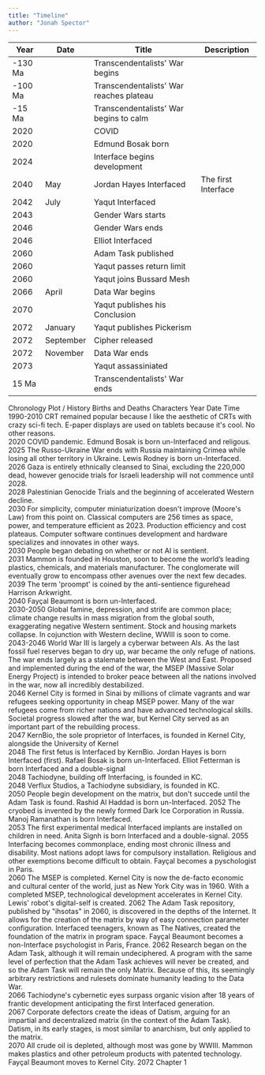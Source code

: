 ```yaml
---
title: "Timeline"
author: "Jonah Spector"
---
```


| Year       | Date      | Title                                   | Description              |
|------------|-----------|-----------------------------------------|--------------------------|
| -130 Ma    |           | Transcendentalists' War begins          |                          |
| -100 Ma    |           | Transcendentalists' War reaches plateau |                          |
| -15 Ma     |           | Transcendentalists' War begins to calm  |                          |
| 2020       |           | COVID                                   |                          |
| 2020       |           | Edmund Bosak born                       |                          |
| 2024       |           | Interface begins development            |                          |
| 2040       | May       | Jordan Hayes Interfaced                 | The first Interface      |
| 2042       | July      | Yaqut Interfaced                        |                          |
| 2043       |           | Gender Wars starts                            |                          |
| 2046       |           | Gender Wars ends                              |                          |
| 2046       |           | Elliot Interfaced                       |                          |
| 2060       |           | Adam Task published                     |                          |
| 2060       |           | Yaqut passes return limit               |                          |
| 2060       |           | Yaqut joins Bussard Mesh                |                          |
| 2066       | April     | Data War begins                         |                          |
| 2070       |           | Yaqut publishes his Conclusion          |                          |
| 2072       | January   | Yaqut publishes Pickerism               |                          |
| 2072       | September | Cipher released                         |                          |
| 2072       | November  | Data War ends                           |                          |
| 2073       |           | Yaqut assassiniated                     |                          |
| 15 Ma      |           | Transcendentalists' War ends            |                          |

Chronology			Plot / History	Births and Deaths	Characters
Year	Date	Time			
1990-2010			CRT remained popular because I like the aesthetic of CRTs with crazy sci-fi tech. E-paper displays are used on tablets because it's cool. No other reasons.		
2020			COVID pandemic.	Edmund Bosak is born un-Interfaced and religous.	
2025			The Russo-Ukraine War ends with Russia maintaining Crimea while losing all other territory in Ukraine.	Lewis Rodney is born un-Interfaced.	
2026			Gaza is entirely ethnically cleansed to Sinai, excluding the 220,000 dead, however genocide trials for Israeli leadership will not commence until 2028.		
2028			Palestinian Genocide Trials and the beginning of accelerated Western decline.		
2030			For simplicity, computer miniaturization doesn't improve (Moore's Law) from this point on. Classical computers are 256 times as space, power, and temperature efficient as 2023. Production efficiency and cost plateaus. Computer software continues development and hardware specializes and innovates in other ways.		
2030			People began debating on whether or not AI is sentient.		
2031			Mammon is founded in Houston, soon to become the world’s leading plastics, chemicals, and materials manufacturer. The conglomerate will eventually grow to encompass other avenues over the next few decades.		
2039			The term 'proompt' is coined by the anti-sentience figurehead Harrison Arkwright.		
2040				Fayçal Beaumont is born un-Interfaced.	
2030-2050			Global famine, depression, and strife are common place; climate change results in mass migration from the global south, exaggerating negative Western sentiment. Stock and housing markets collapse. In cojunction with Western decline, WWIII is soon to come.		
2043-2046			World War III is largely a cyberwar between AIs. As the last fossil fuel reserves began to dry up, war became the only refuge of nations. The war ends largely as a stalemate between the West and East. Proposed and implemented during the end of the war, the MSEP (Massive Solar Energy Project) is intended to broker peace between all the nations involved in the war, now all incredibly destabilized.		
2046			Kernel City is formed in Sinai by millions of climate vagrants and war refugees seeking opportunity in cheap MSEP power. Many of the war refugees come from richer nations and have advanced technological skills. Societal progress slowed after the war, but Kernel City served as an important part of the rebuilding process.		
2047			KernBio, the sole proprietor of Interfaces, is founded in Kernel City, alongside the University of Kernel		
2048			The first fetus is Interfaced by KernBio.	Jordan Hayes is born Interfaced (first). Rafael Bosak is born un-Interfaced. Elliot Fetterman is born Interfaced and a double-signal	
2048			Tachiodyne, building off Interfacing, is founded in KC.		
2048			Verflux Studios, a Tachiodyne subsidiary, is founded in KC.		
2050			People begin development on the matrix, but don't succede until the Adam Task is found.	Rashid Al Haddad is born un-Interfaced.	
2052			The cryobed is invented by the newly formed Dark Ice Corporation in Russia.	Manoj Ramanathan is born Interfaced.	
2053			The first experimental medical Interfaced implants are installed on children in need.	Anita Signh is born Interfaced and a double-signal.	
2055			Interfacing becomes commonplace, ending most chronic illness and disability. Most nations adopt laws for compulsory installation. Religious and other exemptions become difficult to obtain. Fayçal becomes a pyschologist in Paris.		
2060			The MSEP is completed. Kernel City is now the de-facto economic and cultural center of the world, just as New York City was in 1960. With a completed MSEP, technological development accelerates in Kernel City.	Lewis' robot's digital-self is created.	
2062			The Adam Task repository, published by "ihsotas" in 2060, is discovered in the depths of the Internet. It allows for the creation of the matrix by way of easy connection parameter configuration. Interfaced teenagers, known as The Natives, created the foundation of the matrix in program space.		Fayçal Beaumont becomes a non-Interface psychologist in Paris, France.
2062			Research began on the Adam Task, although it will remain undeciphered. A program with the same level of perfection that the Adam Task achieves will never be created, and so the Adam Task will remain the only Matrix. Because of this, its seemingly arbitrary restrictions and rulesets dominate humanity leading to the Data War.		
2066			Tachiodyne's cybernetic eyes surpass organic vision after 18 years of frantic development anticipating the first Interfaced generation.		
2067			Corporate defectors create the ideas of Datism, arguing for an impartial and decentralized matrix (in the context of the Adam Task). Datism, in its early stages, is most similar to anarchism, but only applied to the matrix.		
2070			All crude oil is depleted, although most was gone by WWIII. Mammon makes plastics and other petroleum products with patented technology.		Fayçal Beaumont moves to Kernel City.
2072			Chapter 1		
